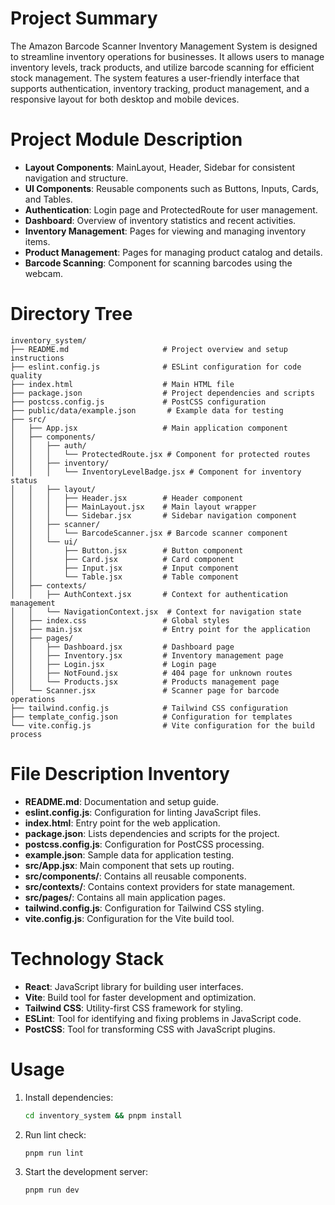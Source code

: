# Project Summary
The Amazon Barcode Scanner Inventory Management System is designed to streamline inventory operations for businesses. It allows users to manage inventory levels, track products, and utilize barcode scanning for efficient stock management. The system features a user-friendly interface that supports authentication, inventory tracking, product management, and a responsive layout for both desktop and mobile devices.

# Project Module Description
- **Layout Components**: MainLayout, Header, Sidebar for consistent navigation and structure.
- **UI Components**: Reusable components such as Buttons, Inputs, Cards, and Tables.
- **Authentication**: Login page and ProtectedRoute for user management.
- **Dashboard**: Overview of inventory statistics and recent activities.
- **Inventory Management**: Pages for viewing and managing inventory items.
- **Product Management**: Pages for managing product catalog and details.
- **Barcode Scanning**: Component for scanning barcodes using the webcam.

# Directory Tree
```
inventory_system/
├── README.md                     # Project overview and setup instructions
├── eslint.config.js              # ESLint configuration for code quality
├── index.html                    # Main HTML file
├── package.json                  # Project dependencies and scripts
├── postcss.config.js             # PostCSS configuration
├── public/data/example.json       # Example data for testing
├── src/
│   ├── App.jsx                   # Main application component
│   ├── components/
│   │   ├── auth/
│   │   │   └── ProtectedRoute.jsx # Component for protected routes
│   │   ├── inventory/
│   │   │   └── InventoryLevelBadge.jsx # Component for inventory status
│   │   ├── layout/
│   │   │   ├── Header.jsx        # Header component
│   │   │   ├── MainLayout.jsx    # Main layout wrapper
│   │   │   └── Sidebar.jsx       # Sidebar navigation component
│   │   ├── scanner/
│   │   │   └── BarcodeScanner.jsx # Barcode scanner component
│   │   └── ui/
│   │       ├── Button.jsx        # Button component
│   │       ├── Card.jsx          # Card component
│   │       ├── Input.jsx         # Input component
│   │       └── Table.jsx         # Table component
│   ├── contexts/
│   │   ├── AuthContext.jsx       # Context for authentication management
│   │   └── NavigationContext.jsx  # Context for navigation state
│   ├── index.css                 # Global styles
│   ├── main.jsx                  # Entry point for the application
│   ├── pages/
│   │   ├── Dashboard.jsx         # Dashboard page
│   │   ├── Inventory.jsx         # Inventory management page
│   │   ├── Login.jsx             # Login page
│   │   ├── NotFound.jsx          # 404 page for unknown routes
│   │   └── Products.jsx          # Products management page
│   └── Scanner.jsx               # Scanner page for barcode operations
├── tailwind.config.js            # Tailwind CSS configuration
├── template_config.json          # Configuration for templates
└── vite.config.js                # Vite configuration for the build process
```

# File Description Inventory
- **README.md**: Documentation and setup guide.
- **eslint.config.js**: Configuration for linting JavaScript files.
- **index.html**: Entry point for the web application.
- **package.json**: Lists dependencies and scripts for the project.
- **postcss.config.js**: Configuration for PostCSS processing.
- **example.json**: Sample data for application testing.
- **src/App.jsx**: Main component that sets up routing.
- **src/components/**: Contains all reusable components.
- **src/contexts/**: Contains context providers for state management.
- **src/pages/**: Contains all main application pages.
- **tailwind.config.js**: Configuration for Tailwind CSS styling.
- **vite.config.js**: Configuration for the Vite build tool.

# Technology Stack
- **React**: JavaScript library for building user interfaces.
- **Vite**: Build tool for faster development and optimization.
- **Tailwind CSS**: Utility-first CSS framework for styling.
- **ESLint**: Tool for identifying and fixing problems in JavaScript code.
- **PostCSS**: Tool for transforming CSS with JavaScript plugins.

# Usage
1. Install dependencies:
   ```bash
   cd inventory_system && pnpm install
   ```
2. Run lint check:
   ```bash
   pnpm run lint
   ```
3. Start the development server:
   ```bash
   pnpm run dev
   ```
